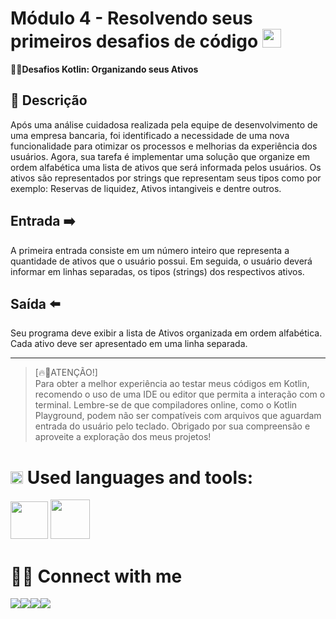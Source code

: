 # Módulo 4 - Resolvendo seus primeiros desafios de código </a><img src="https://media.giphy.com/media/WUlplcMpOCEmTGBtBW/giphy.gif" width="30">  

🧑‍💻**Desafios Kotlin: Organizando seus Ativos**
## 📃 Descrição
Após uma análise cuidadosa realizada pela equipe de desenvolvimento de uma empresa bancaria, foi identificado a necessidade de uma nova funcionalidade 
para otimizar os processos e melhorias da experiência dos usuários. Agora, sua tarefa é implementar uma solução que organize em ordem alfabética 
uma lista de ativos que será informada pelos usuários. Os ativos são representados por strings que representam seus tipos
como por exemplo: Reservas de liquidez, Ativos intangiveis e dentre outros.

## Entrada ➡️
A primeira entrada consiste em um número inteiro que representa a  quantidade de ativos que o usuário possui. Em seguida, o usuário deverá  informar
em linhas separadas, os tipos (strings) dos respectivos ativos.

## Saída ⬅️
Seu programa deve exibir a lista de Ativos organizada em ordem alfabética. Cada ativo deve ser apresentado em uma linha separada.

 ---

 > [🔥😬ATENÇÃO!]\
> Para obter a melhor experiência ao testar meus códigos em Kotlin, recomendo o uso de uma IDE ou editor que permita a interação com o terminal. Lembre-se de que compiladores online, como o Kotlin Playground, podem não ser compatíveis com arquivos que aguardam entrada do usuário pelo teclado. Obrigado por sua compreensão e aproveite a exploração dos meus projetos!



 # <img src = "https://media1.giphy.com/media/JZ40cnfnN11KycrvMF/giphy.gif?cid=ecf05e47a0n3gi1bfqntqmob8g9aid1oyj2wr3ds3mg700bl&rid=giphy.gif" width = '20' /> Used languages and tools: 
  
<p align="left">
  <!-- Linguagens -->
      <img src=https://www.vectorlogo.zone/logos/kotlinlang/kotlinlang-icon.svg width="60"/>
      <img src=https://code.visualstudio.com/assets/images/code-stable.png width="63"/>
 <p/>

 # 🙋‍♂️ Connect with me 
<table>
  <tr>
    <a target="_blank" href="https://keepo.io/marcelflorentino/"><img src="https://img.shields.io/badge/-WEB-FF4088?style=for-the-badge&logo=Hugo&logoColor=white"></img></a>
    <a href="https://www.linkedin.com/in/marcelflorentino/"><img src="https://img.shields.io/badge/linkedin-0077B5.svg?style=for-the-badge&logo=linkedin&logoColor=white"/></a>
    <a href="https://www.instagram.com/applephoria/" target="_blank"><img src="https://img.shields.io/badge/-Instagram-%23E4405F?style=for-the-badge&logo=instagram&logoColor=white" target="_blank"></a>
    <!-- <a href="https://discord.gg/applephoria" target="_blank"><img src="https://img.shields.io/badge/Discord-7289DA?style=for-the-badge&logo=discord&logoColor=white" target="_blank"></a> -->
    <a href="mailto:marcelsflorentino@gmail.com"><img src="https://img.shields.io/badge/-Gmail-%23333?style=for-the-badge&logo=gmail&logoColor=white" target="_blank"></a>
  </<tr> 
 </table>
